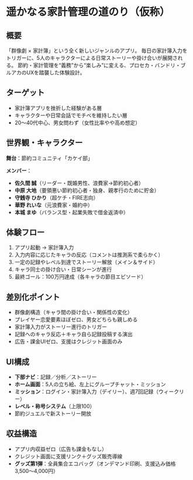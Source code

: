 # 遥かなる家計管理の道のり（仮称）

## 概要

「群像劇 × 家計簿」という全く新しいジャンルのアプリ。
毎日の家計簿入力をトリガーに、5人のキャラクターによる日常ストーリーや掛け合いが展開される。
節約・家計管理を“義務”から“楽しみ”に変える、プロセカ・バンドリ・ブルアカのUXを踏襲した体験設計。

## ターゲット

*   家計簿アプリを挫折した経験がある層
*   キャラクターや日常会話でモチベを維持したい層
*   20〜40代中心、男女問わず（女性比率やや高め想定）

## 世界観・キャラクター

**舞台**：節約コミュニティ「カケイ部」

**メンバー**：
*   **佐久間 誠**（リーダー・既婚男性、浪費家→節約初心者）
*   **中原 大地**（要領悪い節約初心者・独身、親孝行のために貯金）
*   **守銭寺 ひかり**（超ケチ・FIRE志向）
*   **華野 れいな**（元浪費家・婚約中）
*   **本城 まゆ**（バランス型・起業失敗で借金返済中）

## 体験フロー

1.  アプリ起動 → 家計簿入力
2.  入力内容に応じたキャラの反応（コメントは推測系で柔らかく）
3.  一定の記録やレベル到達でストーリー解放（メイン＆サイド）
4.  キャラ同士の掛け合い・日常シーンが進行
5.  最終ゴール：100万円達成（各キャラの節目エピソード）

## 差別化ポイント

*   群像劇構造（キャラ間の掛け合い・関係性の変化）
*   プレイヤー恋愛要素ほぼゼロ、男女どちらも親しめる
*   家計簿入力がストーリー進行のトリガー
*   記録へのキャラ反応＋キャラ自ら記録投稿する演出
*   広告・課金UIゼロ、支援はクレジット画面のみ

## UI構成

*   **下部ナビ**：記録／分析／ストーリー
*   **ホーム画面**：5人の立ち絵、左上にグループチャット・ミッション
*   **ミッション**：ログイン・家計簿入力（デイリー）、週7回記録（ウィークリー）
*   **レベル・称号システム**（上限100）
*   節約ジュエルで新ストーリー開放

## 収益構造

*   アプリ内収益ゼロ（広告も課金もなし）
*   クレジット画面に支援リンク＋グッズ販売導線
*   **グッズ第1弾**：全員集合エコバッグ（オンデマンド印刷、支援込み価格3,500〜4,000円）
